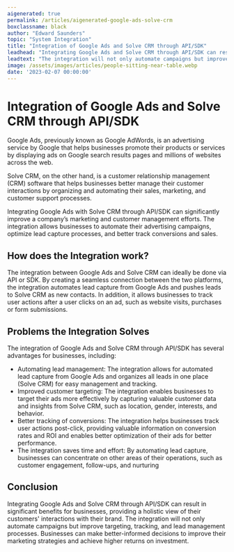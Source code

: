 ```yaml
---
aigenerated: true
permalink: /articles/aigenerated-google-ads-solve-crm
boxclassname: black
author: "Edward Saunders"
topic: "System Integration"
title: "Integration of Google Ads and Solve CRM through API/SDK"
leadhead: "Integrating Google Ads and Solve CRM through API/SDK can result in significant benefits for businesses, providing a holistic view of their customers' interactions with their brand"
leadtext: "The integration will not only automate campaigns but improve targeting, tracking, and lead management processes. Businesses can make better-informed decisions to improve their marketing strategies and achieve higher returns on investment."
image: /assets/images/articles/people-sitting-near-table.webp
date: '2023-02-07 00:00:00'
---
```

<div class="arttext"><h1>Integration of Google Ads and Solve CRM through API/SDK</h1>

<p>Google Ads, previously known as Google AdWords, is an advertising service by Google that helps businesses promote their products or services by displaying ads on Google search results pages and millions of websites across the web. </p>

<p>Solve CRM, on the other hand, is a customer relationship management (CRM) software that helps businesses better manage their customer interactions by organizing and automating their sales, marketing, and customer support processes.</p>

<p>Integrating Google Ads with Solve CRM through API/SDK can significantly improve a company’s marketing and customer management efforts. The integration allows businesses to automate their advertising campaigns, optimize lead capture processes, and better track conversions and sales. </p>

<h2>How does the Integration work?</h2>
<p>The integration between Google Ads and Solve CRM can ideally be done via API or SDK. By creating a seamless connection between the two platforms, the integration automates lead capture from Google Ads and pushes leads to Solve CRM as new contacts. In addition, it allows businesses to track user actions after a user clicks on an ad, such as website visits, purchases or form submissions. </p>

<h2>Problems the Integration Solves</h2>
<p>The integration of Google Ads and Solve CRM through API/SDK has several advantages for businesses, including:</p>
<ul>
<li>Automating lead management: The integration allows for automated lead capture from Google Ads and organizes all leads in one place (Solve CRM) for easy management and tracking.</li>
<li>Improved customer targeting: The integration enables businesses to target their ads more effectively by capturing valuable customer data and insights from Solve CRM, such as location, gender, interests, and behavior. </li>
<li>Better tracking of conversions: The integration helps businesses track user actions post-click, providing valuable information on conversion rates and ROI and enables better optimization of their ads for better performance. </li>
<li>The integration saves time and effort: By automating lead capture, businesses can concentrate on other areas of their operations, such as customer engagement, follow-ups, and nurturing </li> 
</ul>

<h2>Conclusion</h2>
<p>Integrating Google Ads and Solve CRM through API/SDK can result in significant benefits for businesses, providing a holistic view of their customers' interactions with their brand. The integration will not only automate campaigns but improve targeting, tracking, and lead management processes. Businesses can make better-informed decisions to improve their marketing strategies and achieve higher returns on investment.</p>

</div>